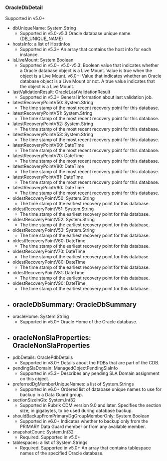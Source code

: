 ### OracleDbDetail
Supported in v5.0+

- dbUniqueName: System.String
  - Supported in v5.0-v5.3
  Oracle database unique name. (DB_UNIQUE_NAME)
- hostsInfo: a list of HostInfos
  - Supported in v5.3+
  An array that contains the host info for each instance.
- isLiveMount: System.Boolean
  - Supported in v5.0+
  v5.0-v5.3: Boolean value that indicates whether a Oracle database object is a Live Mount. Value is true when the object is a Live Mount.
  v6.0+: Value that indicates whether an Oracle database object is a Live Mount or not. A true value indicates that the object is a Live Mount.
- lastValidationResult: OracleLastValidationResult
  - Supported in v5.3+
  General information about last validation job.
- latestRecoveryPointV50: System.String
  - The time stamp of the most recent recovery point for this database.
- latestRecoveryPointV51: System.String
  - The time stamp of the most recent recovery point for this database.
- latestRecoveryPointV52: System.String
  - The time stamp of the most recent recovery point for this database.
- latestRecoveryPointV53: System.String
  - The time stamp of the most recent recovery point for this database.
- latestRecoveryPointV60: DateTime
  - The time stamp of the most recent recovery point for this database.
- latestRecoveryPointV70: DateTime
  - The time stamp of the most recent recovery point for this database.
- latestRecoveryPointV80: DateTime
  - The time stamp of the most recent recovery point for this database.
- latestRecoveryPointV81: DateTime
  - The time stamp of the most recent recovery point for this database.
- latestRecoveryPointV90: DateTime
  - The time stamp of the most recent recovery point for this database.
- oldestRecoveryPointV50: System.String
  - The time stamp of the earliest recovery point for this database.
- oldestRecoveryPointV51: System.String
  - The time stamp of the earliest recovery point for this database.
- oldestRecoveryPointV52: System.String
  - The time stamp of the earliest recovery point for this database.
- oldestRecoveryPointV53: System.String
  - The time stamp of the earliest recovery point for this database.
- oldestRecoveryPointV60: DateTime
  - The time stamp of the earliest recovery point for this database.
- oldestRecoveryPointV70: DateTime
  - The time stamp of the earliest recovery point for this database.
- oldestRecoveryPointV80: DateTime
  - The time stamp of the earliest recovery point for this database.
- oldestRecoveryPointV81: DateTime
  - The time stamp of the earliest recovery point for this database.
- oldestRecoveryPointV90: DateTime
  - The time stamp of the earliest recovery point for this database.
- oracleDbSummary: OracleDbSummary
  - 
- oracleHome: System.String
  - Supported in v5.0+
  Oracle Home of the Oracle database.
- oracleNonSlaProperties: OracleNonSlaProperties
  - 
- pdbDetails: OraclePdbDetails
  - Supported in v8.0+
  Details about the PDBs that are part of the CDB.
- pendingSlaDomain: ManagedObjectPendingSlaInfo
  - Supported in v5.3+
  Describes any pending SLA Domain assignment on this object.
- preferredDgMemberUniqueNames: a list of System.Strings
  - Supported in v6.0+
  Ordered list of database unique names to use for backup in a Data Guard group.
- sectionSizeInGb: System.Int32
  - Supported in Rubrik CDM version 9.0 and later. Specifies the section size, in gigabytes, to be used during database backup.
- shouldBackupFromPrimaryDgGroupMemberOnly: System.Boolean
  - Supported in v6.0+
  Indicates whether to backup only from the PRIMARY Data Guard member or from any available member.
- snapshotCount: System.Int32
  - Required. Supported in v5.0+
- tablespaces: a list of System.Strings
  - Required. Supported in v5.0+
  An array that contains tablespace names of the specified Oracle database.
